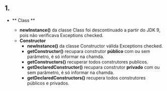 ## 1.
* ** Class<T> **
  * **newInstance()** da classe Class<T> foi descontinuado a partir do JDK 9, pois não verificava Exceptions checked.
  * **Constructor<T>**
    * **newInstance()** da classe Constructor<T> válida Exceptions checked.
    * **getConstructor()** recupara construtor **público** com ou sem parâmetro, é só informar na chamda.
    * **getConstructors()** recuperar todos construtores publicos.
    * **getDeclaredConstructor()** recupara construtor **privado** com ou sem parâmetro, é só informar na chamda.
    * **getDeclaredConstructors()** recupera todos construtores públicos e privados.
